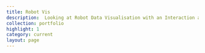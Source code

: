 ```yaml
---
title: Robot Vis
description:  Looking at Robot Data Visualisation with an Interaction and Decision Making Perspective
collection: portfolio
highlight: 1
category: current
layout: page
---
```

